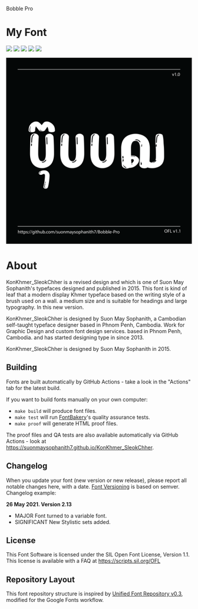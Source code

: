 Bobble Pro
# My Font

[![][Fontbakery]](https://suonmaysophanith7.github.io/KonKhmer_SleokChher/fontbakery/fontbakery-report.html)
[![][Universal]](https://suonmaysophanith7.github.io/KonKhmer_SleokChher/fontbakery/fontbakery-report.html)
[![][GF Profile]](https://suonmaysophanith7.github.io/KonKhmer_SleokChher/fontbakery/fontbakery-report.html)
[![][Outline Correctness]](https://suonmaysophanith7.github.io/KonKhmer_SleokChher/fontbakery/fontbakery-report.html)
[![][Shaping]](https://suonmaysophanith7.github.io/KonKhmer_SleokChher/fontbakery/fontbakery-report.html)

[Fontbakery]: https://img.shields.io/endpoint?url=https%3A%2F%2Fraw.githubusercontent.com%2Fsuonmaysophanith7%2FKonKhmer_SleokChher%2Fgh-pages%2Fbadges%2Foverall.json
[GF Profile]: https://img.shields.io/endpoint?url=https%3A%2F%2Fraw.githubusercontent.com%2Fsuonmaysophanith7%2FKonKhmer_SleokChher%2Fgh-pages%2Fbadges%2FGoogleFonts.json
[Outline Correctness]: https://img.shields.io/endpoint?url=https%3A%2F%2Fraw.githubusercontent.com%2Fsuonmaysophanith7%2FKonKhmer_SleokChher%2Fgh-pages%2Fbadges%2FOutlineCorrectnessChecks.json
[Shaping]: https://img.shields.io/endpoint?url=https%3A%2F%2Fraw.githubusercontent.com%2Fsuonmaysophanith7%2FKonKhmer_SleokChher%2Fgh-pages%2Fbadges%2FShapingChecks.json
[Universal]: https://img.shields.io/endpoint?url=https%3A%2F%2Fraw.githubusercontent.com%2Fsuonmaysophanith7%2FKonKhmer_SleokChher%2Fgh-pages%2Fbadges%2FUniversal.json


![Sample Image](documentation/image1.png)

# About

KonKhmer_SleokChher is a revised design and which is one of Suon May Sophanith's typefaces designed and published in 2015. 
This font is kind of leaf that a modern display Khmer typeface based on the writing style of a brush used on a wall. a medium size and is suitable for headings and large typography. In this new version.

KonKhmer_SleokChher is designed by Suon May Sophanith, a Cambodian self-taught typeface designer based in Phnom Penh, Cambodia. Work for Graphic Design and custom font design services. based in Phnom Penh, Cambodia. and has started designing type in since 2013. 


KonKhmer_SleokChher is designed by Suon May Sophanith in 2015.

## Building

Fonts are built automatically by GitHub Actions - take a look in the "Actions" tab for the latest build.

If you want to build fonts manually on your own computer:

* `make build` will produce font files.
* `make test` will run [FontBakery](https://github.com/googlefonts/fontbakery)'s quality assurance tests.
* `make proof` will generate HTML proof files.

The proof files and QA tests are also available automatically via GitHub Actions - look at https://suonmaysophanith7.github.io/KonKhmer_SleokChher.

## Changelog

When you update your font (new version or new release), please report all notable changes here, with a date.
[Font Versioning](https://github.com/googlefonts/gf-docs/tree/main/Spec#font-versioning) is based on semver. 
Changelog example:

**26 May 2021. Version 2.13**
- MAJOR Font turned to a variable font.
- SIGNIFICANT New Stylistic sets added.

## License

This Font Software is licensed under the SIL Open Font License, Version 1.1.
This license is available with a FAQ at
https://scripts.sil.org/OFL

## Repository Layout

This font repository structure is inspired by [Unified Font Repository v0.3](https://github.com/unified-font-repository/Unified-Font-Repository), modified for the Google Fonts workflow.
